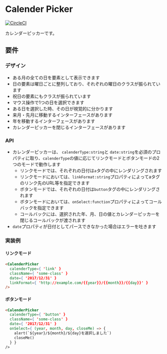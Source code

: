 # Calender Picker

[![CircleCI](https://circleci.com/bb/ai-ot/calender-picker.svg?style=svg&circle-token=7d65bdcc898b13dacd1af9bf47ffdfacc25dcfae)](https://circleci.com/bb/ai-ot/calender-picker)

カレンダーピッカーです。

## 要件

### デザイン

- ある月の全ての日を要素として表示できます
- 日の要素は曜日ごとに整列しており、それぞれの曜日のクラスが振られています
- 祝日の要素にもクラスが振られています
- マウス操作で1つの日を選択できます
- ある日を選択した時、その日が視覚的に分かります
- 来月・先月に移動するインターフェースがあります
- 年を移動するインターフェースがあります
- カレンダーピッカーを閉じるインターフェースがあります

### API

- カレンダーピッカーは、 `calenderType:string`と `date:string`を必須のプロパティに取り、`calenderType`の値に応じてリンクモードとボタンモードの2つのモードで動作します
  + リンクモードでは、それぞれの日付は`a`タグの中にレンダリングされます
  + リンクモードにおいては、`linkFormat:string`プロパティによってaタグのリンク先のURL等を指定できます
  + ボタンモードでは、それぞれの日付は`button`タグの中にレンダリングされます
  + ボタンモードにおいては、`onSelect:function`プロパティによってコールバックを指定できます
  + コールバックには、選択された年、月、日の値とカレンダーピッカーを閉じるコールバックが渡されます
- `date`プロパティが日付としてパースできなかった場合はエラーを吐きます


### 実装例

#### リンクモード

```html
<CalenderPicker
  calenderType={ 'link' }
  className={ 'some-class' }
  date={ '2017/12/31' }
  linkFormat={ 'http://example.com/{{year}}/{{month}}/{{day}}' }
/>
```

#### ボタンモード

```html
<CalenderPicker
  calenderType={ 'button' }
  className={ 'some-class' }
  date={ '2017/12/31' }
  onSelect={ (year, month, day, closeMe) => {
    alert(`${year}/${month}/${day}を選択しました`)
    closeMe()
  } }
/>
```

